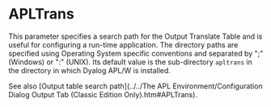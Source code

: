 # APLTrans

This parameter specifies a search path for the Output Translate Table and is useful for configuring a run-time application. The directory paths are specified using Operating System specific conventions and separated by ";" (Windows) or ":" (UNIX). Its default value is the sub-directory `apltrans` in the directory in which Dyalog APL/W is installed.

See also [Output table search path](../../The APL Environment/Configuration Dialog Output Tab (Classic Edition Only).htm#APLTrans).
